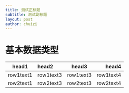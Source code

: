 ```yaml
---
title: 测试正标题
subtitle: 测试副标题
layout: post
author: chuizi
---
```


# 基本数据类型

|head1|head2|head3|head4|
|---|:---|:---:|---:|
|row1text1|row1text3|row1text3|row1text4|
|row2text1|row2text3|row2text3|row2text4|